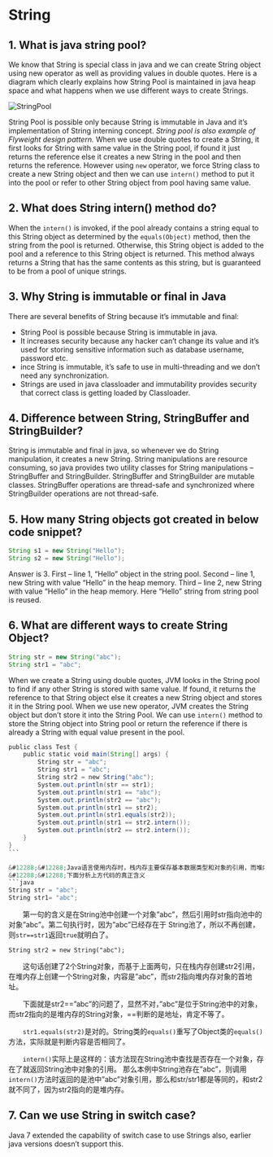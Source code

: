 # String

## 1. What is java string pool?
We know that String is special class in java and we can create String object using new operator as well as providing values in double quotes.
Here is a diagram which clearly explains how String Pool is maintained in java heap space and what happens when we use different ways to create Strings.

![StringPool](../Images/string_pool.png)

String Pool is possible only because String is immutable in Java and it’s implementation of String interning concept. *String pool is also example of Flyweight design pattern.*
When we use double quotes to create a String, it first looks for String with same value in the String pool, if found it just returns the reference else it creates a new String in the pool and then returns the reference.
However using `new` operator, we force String class to create a new String object and then we can use `intern()` method to put it into the pool or refer to other String object from pool having same value.



## 2. What does String intern() method do?
When the `intern()` is invoked, if the pool already contains a string equal to this String object as determined by the `equals(Object)` method, then the string from the pool is returned. Otherwise, this String object is added to the pool and a reference to this String object is returned.
This method always returns a String that has the same contents as this string, but is guaranteed to be from a pool of unique strings.


## 3. Why String is immutable or final in Java 
There are several benefits of String because it’s immutable and final:
* String Pool is possible because String is immutable in java. 
* It increases security because any hacker can’t change its value and it’s used for storing sensitive information such as database username, password etc. 
* ince String is immutable, it’s safe to use in multi-threading and we don’t need any synchronization. 
* Strings are used in java classloader and immutability provides security that correct class is getting loaded by Classloader. 


## 4. Difference between String, StringBuffer and StringBuilder?
String is immutable and final in java, so whenever we do String manipulation, it creates a new String. String manipulations are resource consuming, so java provides two utility classes for String manipulations – StringBuffer and StringBuilder. 
StringBuffer and StringBuilder are mutable classes. StringBuffer operations are thread-safe and synchronized where StringBuilder operations are not thread-safe. 


## 5. How many String objects got created in below code snippet? 
```java
String s1 = new String("Hello"); 
String s2 = new String("Hello"); 
```

Answer is 3. First – line 1, “Hello” object in the string pool. Second – line 1, new String with value “Hello” in the heap memory. Third – line 2, new String with value “Hello” in the heap memory. Here “Hello” string from string pool is reused.


## 6. What are different ways to create String Object?
```java
String str = new String("abc"); 
String str1 = "abc";
```

When we create a String using double quotes, JVM looks in the String pool to find if any other String is stored with same value. If found, it returns the reference to that String object else it creates a new String object and stores it in the String pool. When we use new operator, JVM creates the String object but don’t store it into the String Pool. We can use `intern()` method to store the String object into String pool or return the reference if there is already a String with equal value present in the pool.

```java
public class Test {  
    public static void main(String[] args) {  
        String str = "abc";  
        String str1 = "abc";  
        String str2 = new String("abc");  
        System.out.println(str == str1);  
        System.out.println(str1 == "abc");  
        System.out.println(str2 == "abc");  
        System.out.println(str1 == str2);  
        System.out.println(str1.equals(str2));  
        System.out.println(str1 == str2.intern());  
        System.out.println(str2 == str2.intern());  
    }  
} 
``` 

&#12288;&#12288;Java语言使用内存时，栈内存主要保存基本数据类型和对象的引用，而堆内存存储对象，栈内存的速度要快于堆内存。 String类的本质是字符数组`char[]`，其次String类是`final`的，再次String是特殊的封装类型，使用String时可以直接赋值，也可以用new来创建对象，但是这二者的实现机制是不同的。还有一个 String池的概念，Java运行时维护一个String池，池中的String对象不可重复，没有创建，有则作罢。String池不属于堆和栈，而是属于常量池。
&#12288;&#12288;下面分析上方代码的真正含义 
```java 
String str = "abc";  
String str1= "abc";  
```

&#12288;&#12288;第一句的含义是在String池中创建一个对象”abc”，然后引用时str指向池中的对象”abc”。第二句执行时，因为”abc”已经存在于 String池了，所以不再创建，则`str==str1`返回`true`就明白了。 

``String str2 = new String("abc"); ``

&#12288;&#12288;这句话创建了2个String对象，而基于上面两句，只在栈内存创建str2引用，在堆内存上创建一个String对象，内容是”abc”，而str2指向堆内存对象的首地址。

&#12288;&#12288;下面就是str2==”abc”的问题了，显然不对，”abc”是位于String池中的对象，而str2指向的是堆内存的String对象，==判断的是地址，肯定不等了。 

&#12288;&#12288;`str1.equals(str2)`是对的。String类的`equals()`重写了Object类的`equals()`方法，实际就是判断内容是否相同了。 

&#12288;&#12288;`intern()`实际上是这样的：该方法现在String池中查找是否存在一个对象，存在了就返回String池中对象的引用。 那么本例中String池存在”abc”，则调用`intern()`方法时返回的是池中”abc”对象引用，那么和str/str1都是等同的，和str2就不同了，因为str2指向的是堆内存。 


## 7. Can we use String in switch case?
Java 7 extended the capability of switch case to use Strings also, earlier java versions doesn’t support this.
